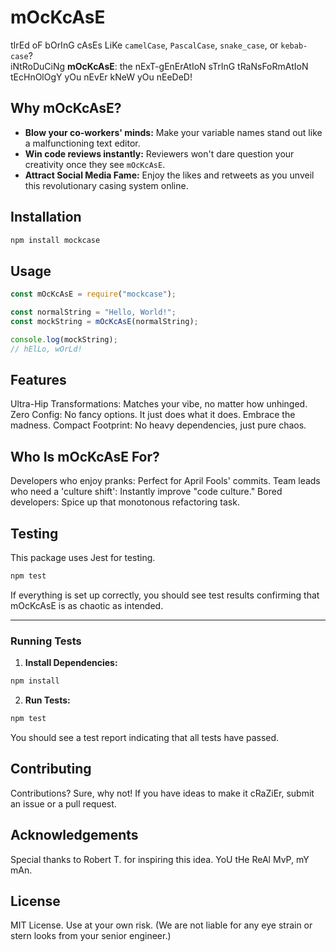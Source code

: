# mOcKcAsE

tIrEd oF bOrInG cAsEs LiKe `camelCase`, `PascalCase`, `snake_case`, or `kebab-case`?  
iNtRoDuCiNg **mOcKcAsE**: the nExT-gEnErAtIoN sTrInG tRaNsFoRmAtIoN tEcHnOlOgY yOu nEvEr kNeW yOu nEeDeD!

## Why mOcKcAsE?

- **Blow your co-workers' minds:** Make your variable names stand out like a malfunctioning text editor.
- **Win code reviews instantly:** Reviewers won't dare question your creativity once they see `mOcKcAsE`.
- **Attract Social Media Fame:** Enjoy the likes and retweets as you unveil this revolutionary casing system online.

## Installation

```bash
npm install mockcase
```

## Usage

```ts
const mOcKcAsE = require("mockcase");

const normalString = "Hello, World!";
const mockString = mOcKcAsE(normalString);

console.log(mockString);
// hElLo, wOrLd!
```

## Features

Ultra-Hip Transformations: Matches your vibe, no matter how unhinged.
Zero Config: No fancy options. It just does what it does. Embrace the madness.
Compact Footprint: No heavy dependencies, just pure chaos.

## Who Is mOcKcAsE For?

Developers who enjoy pranks: Perfect for April Fools' commits.
Team leads who need a 'culture shift': Instantly improve "code culture."
Bored developers: Spice up that monotonous refactoring task.

## Testing

This package uses Jest for testing.

```bash
npm test
```

If everything is set up correctly, you should see test results confirming that mOcKcAsE is as chaotic as intended.

---

### Running Tests

1. **Install Dependencies:**

```bash
npm install
```

2. **Run Tests:**

```bash
npm test
```

You should see a test report indicating that all tests have passed.

## Contributing

Contributions? Sure, why not!
If you have ideas to make it cRaZiEr, submit an issue or a pull request.

## Acknowledgements

Special thanks to Robert T. for inspiring this idea. YoU tHe ReAl MvP, mY mAn.

## License

MIT License. Use at your own risk. (We are not liable for any eye strain or stern looks from your senior engineer.)
